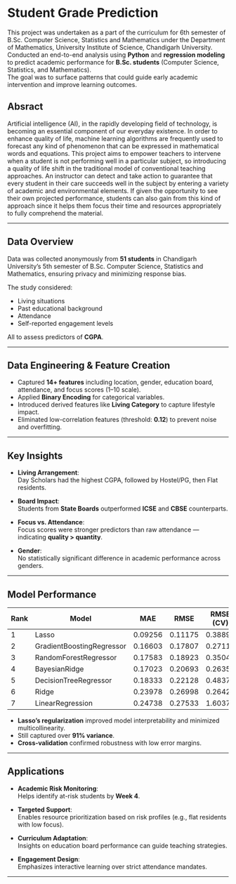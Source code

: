 # Student Grade Prediction
This project was undertaken as a part of the curriculum for 6th semester of B.Sc. Computer Science, Statistics and Mathematics under the Department of Mathematics, University Institute of Science, Chandigarh University. Conducted an end-to-end analysis using **Python** and **regression modeling** to predict academic performance for **B.Sc. students** (Computer Science, Statistics, and Mathematics).  
The goal was to surface patterns that could guide early academic intervention and improve learning outcomes.

## Absract
Artificial intelligence (AI), in the rapidly developing field of technology, is becoming an essential component of our everyday existence. In order to enhance quality of life, machine learning algorithms are frequently used to forecast any kind of phenomenon that can be expressed in mathematical words and equations. This project aims to empower teachers to intervene when a student is not performing well in a particular subject, so introducing a quality of life shift in the traditional model of conventional teaching approaches. An instructor can detect and take action to guarantee that every student in their care succeeds well in the subject by entering a variety of academic and environmental elements. If given the opportunity to see their own projected performance, students can also gain from this kind of approach since it helps them focus their time and resources appropriately to fully comprehend the material.

---

## Data Overview

Data was collected anonymously from **51 students** in Chandigarh University’s 5th semester of B.Sc. Computer Science, Statistics and Mathematics, ensuring privacy and minimizing response bias.

The study considered:
- Living situations  
- Past educational background  
- Attendance  
- Self-reported engagement levels  

All to assess predictors of **CGPA**.

---

## Data Engineering & Feature Creation

- Captured **14+ features** including location, gender, education board, attendance, and focus scores (1–10 scale).  
- Applied **Binary Encoding** for categorical variables.  
- Introduced derived features like **Living Category** to capture lifestyle impact.  
- Eliminated low-correlation features (threshold: **0.12**) to prevent noise and overfitting.

---

## Key Insights

- **Living Arrangement**:  
  Day Scholars had the highest CGPA, followed by Hostel/PG, then Flat residents.

- **Board Impact**:  
  Students from **State Boards** outperformed **ICSE** and **CBSE** counterparts.

- **Focus vs. Attendance**:  
  Focus scores were stronger predictors than raw attendance — indicating **quality > quantity**.

- **Gender**:  
  No statistically significant difference in academic performance across genders.

---

## Model Performance

| Rank | Model                     | MAE     | RMSE     | RMSE (CV) | MSE      | R² Score |
|------|---------------------------|---------|----------|-----------|----------|----------|
| 1    | Lasso                     | 0.09256 | 0.11175  | 0.38895   | 0.01249  | **0.91236** |
| 2    | GradientBoostingRegressor| 0.16603 | 0.17807  | 0.27110   | 0.03171  | **0.77748** |
| 3    | RandomForestRegressor    | 0.17583 | 0.18923  | 0.35048   | 0.03581  | **0.74870** |
| 4    | BayesianRidge            | 0.17023 | 0.20693  | 0.26359   | 0.04282  | **0.69952** |
| 5    | DecisionTreeRegressor    | 0.18333 | 0.22128  | 0.48374   | 0.04897  | **0.65637** |
| 6    | Ridge                    | 0.23978 | 0.26998  | 0.26426   | 0.07289  | **0.48849** |
| 7    | LinearRegression         | 0.24738 | 0.27533  | 1.60375   | 0.07581  | **0.46803** |


- **Lasso’s regularization** improved model interpretability and minimized multicollinearity.  
- Still captured over **91% variance**.
- **Cross-validation** confirmed robustness with low error margins.

---

## Applications

- **Academic Risk Monitoring**:  
  Helps identify at-risk students by **Week 4**.

- **Targeted Support**:  
  Enables resource prioritization based on risk profiles (e.g., flat residents with low focus).

- **Curriculum Adaptation**:  
  Insights on education board performance can guide teaching strategies.

- **Engagement Design**:  
  Emphasizes interactive learning over strict attendance mandates.

---
